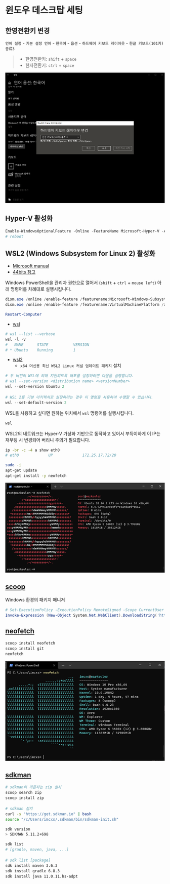 # 윈도우 데스크탑 세팅

## 한영전환키 변경

`언어 설정` - `기본 설정 언어` - `한국어` - `옵션` - `하드웨어 키보드 레이아웃` - `한글 키보드(101키) 종류3`

> - 한영전환키: `shift` + `space`
> - 한자전환키: `ctrl` + `space`

![windows-keyboard-layout.png](../static/images/windows-keyboard-layout.png)

## Hyper-V 활성화

```powershell
Enable-WindowsOptionalFeature -Online -FeatureName Microsoft-Hyper-V -All
# reboot
```

## WSL2 (Windows Subsystem for Linux 2) 활성화

- [Microsoft manual](https://docs.microsoft.com/en-us/windows/wsl/install-win10)
- [44bits 참고](https://www.44bits.io/ko/post/wsl2-install-and-basic-usage)

Windows PowerShell을 관리자 권한으로 열어서 (`shift` + `ctrl` + `mouse left`) 아래 명령어를 차례대로 실행시킵니다.

```powershell
dism.exe /online /enable-feature /featurename:Microsoft-Windows-Subsystem-Linux /all /norestart
dism.exe /online /enable-feature /featurename:VirtualMachinePlatform /all /norestart
```

```powershell
Restart-Computer
```

- [wsl](https://aka.ms/wslstore)

```powershell
# wsl --list --verbose
wsl -l -v
#   NAME      STATE           VERSION
# * Ubuntu    Running         1
```

- [wsl2](https://docs.microsoft.com/ko-kr/windows/wsl/install-win10#step-4---download-the-linux-kernel-update-package)
  - `x64 머신용 최신 WSL2 Linux 커널 업데이트 패키지` 설치

```powershell
# 두 버전의 WSL에 의해 지원되도록 배포를 설정하려면 다음을 실행합니다.
# wsl --set-version <distribution name> <versionNumber>
wsl --set-version Ubuntu 2

# WSL 2를 기본 아키텍처로 설정하려는 경우 이 명령을 사용하여 수행할 수 있습니다.
wsl --set-default-version 2
```

WSL을 사용하고 싶다면 원하는 위치에서 `wsl` 명령어를 실행시킵니다.

```powershell
wsl
```

WSL2의 네트워크는 Hyper-V 가상화 기반으로 동작하고 있어서 부득이하게 이 IP는 재부팅 시 변경되어 버리니 주의가 필요합니다.

```bash
ip -br -c -4 a show eth0
# eth0             UP             172.25.17.72/20
```

```bash
sudo -i
apt-get update
apt-get install -y neofetch
```

![wsl2-neofetch.png](../static/images/wsl2-neofetch.png)

## [scoop](https://github.com/lukesampson/scoop)

Windows 환경의 패키지 매니저

```powershell
# Set-ExecutionPolicy -ExecutionPolicy RemoteSigned -Scope CurrentUser
Invoke-Expression (New-Object System.Net.WebClient).DownloadString('https://get.scoop.sh')
```

## [neofetch](https://github.com/dylanaraps/neofetch)

```powershell
scoop install neofetch
scoop install git
neofetch
```

![neofetch.png](../static/images/neofetch.png)

## [sdkman](https://sdkman.io/)

```bash
# sdkman이 의존하는 zip 설치
scoop search zip
scoop install zip

# sdkman 설치
curl -s "https://get.sdkman.io" | bash
source "/c/Users/imcxs/.sdkman/bin/sdkman-init.sh"
```

```bash
sdk version
> SDKMAN 5.11.2+698
```

```bash
sdk list
# [gradle, maven, java, ...]

# sdk list [package]
sdk install maven 3.6.3
sdk install gradle 6.8.3
sdk install java 11.0.11.hs-adpt
```
